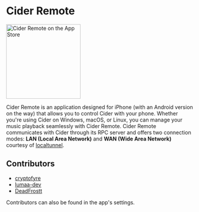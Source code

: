 # Cider Remote

<a href="https://d.lumaa.fr/remote"><img src="https://apps.lumaa.fr/assets/images/en_app_store_black_badge.svg" alt="Cider Remote on the App Store" width=200></a>

Cider Remote is an application designed for iPhone (with an Android version on the way) that allows you to control Cider with your phone. Whether you're using Cider on Windows, macOS, or Linux, you can manage your music playback seamlessly with Cider Remote. Cider Remote communicates with Cider through its RPC server and offers two connection modes: **LAN (Local Area Network)** and **WAN (Wide Area Network)** courtesy of [localtunnel](https://theboroer.github.io/localtunnel-www/).

## Contributors
- [cryptofyre](https://github.com/cryptofyre)
- [lumaa-dev](https://github.com/lumaa-dev)
- [DeadFrostt](https://github.com/DeadFrostt)

Contributors can also be found in the app's settings.
